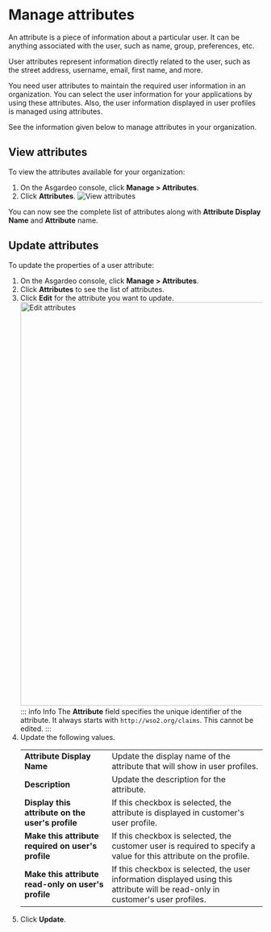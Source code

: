 # Manage attributes

An attribute is a piece of information about a particular user. It can be anything associated with the user, such as name, group, preferences, etc. 

User attributes represent information directly related to the user, such as the street address, username, email, first name, and more.

You need user attributes to maintain the required user information in an organization. You can select the user information for your applications by using these attributes. Also, the user information displayed in user profiles is managed using attributes.

See the information given below to manage attributes in your organization.

## View attributes
To view the attributes available for your organization:
1. On the Asgardeo console, click **Manage > Attributes**.
2. Click **Attributes**.
   <img :src="$withBase('/assets/img/guides/organization/attributes/view-attributes.png')" alt="View attributes">

You can now see the complete list of attributes along with **Attribute Display Name** and **Attribute** name.

## Update attributes
To update the properties of a user attribute:
1. On the Asgardeo console, click **Manage > Attributes**.
2. Click **Attributes** to see the list of attributes.
3. Click **Edit** for the attribute you want to update.
   <img :src="$withBase('/assets/img/guides/organization/attributes/edit-attributes.png')" width="800" alt="Edit attributes"> 
   ::: info Info
     The **Attribute** field specifies the unique identifier of the attribute. It always starts with `http://wso2.org/claims`. This cannot be edited.
   :::
4. Update the following values.
   <table>
      <tbody>
         <tr>
            <td><b>Attribute Display Name</b></td>
            <td>Update the display name of the attribute that will show in user profiles.</td>
         </tr>
         <tr>
              <td><b>Description</b></td>
              <td>Update the description for the attribute.</td>
         </tr>
       <tr>
             <td><b>Display this attribute on the user's profile</b></td>
             <td>If this checkbox is selected, the attribute is displayed in customer's user profile.</td>
        </tr>
        <tr>
            <td><b>Make this attribute required on user's profile</b></td>
            <td>If this checkbox is selected, the customer user is required to specify a value for this attribute on the profile.</td>
        </tr>
        <tr>
           <td><b>Make this attribute read-only on user's profile</b></td>
           <td>If this checkbox is selected, the user information displayed using this attribute will be read-only in customer's user profiles.</td>
      </tr>
      </tbody>
   </table>
6. Click **Update**.
